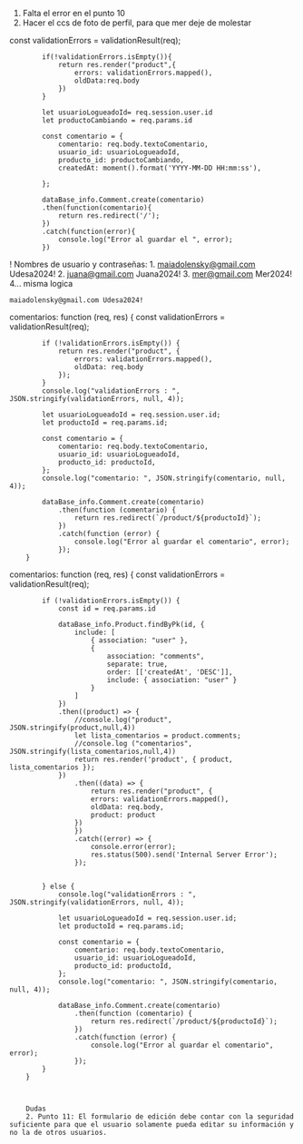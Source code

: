 1. Falta el error en el punto 10
2. Hacer el ccs de foto de perfil, para que mer deje de molestar



const validationErrors = validationResult(req);
                  
            if(!validationErrors.isEmpty()){
                return res.render("product",{
                    errors: validationErrors.mapped(),
                    oldData:req.body
                })
            }
    
            let usuarioLogueadoId= req.session.user.id
            let productoCambiando = req.params.id
    
            const comentario = {
                comentario: req.body.textoComentario,
                usuario_id: usuarioLogueadoId, 
                producto_id: productoCambiando,
                createdAt: moment().format('YYYY-MM-DD HH:mm:ss'),
    
            };
    
            dataBase_info.Comment.create(comentario)
            .then(function(comentario){
                return res.redirect('/');
            })
            .catch(function(error){
                console.log("Error al guardar el ", error);
            })


! Nombres de usuario y contraseñas:
    1. maiadolensky@gmail.com Udesa2024!
    2. juana@gmail.com Juana2024!
    3. mer@gmail.com Mer2024!
    4... misma logica

    maiadolensky@gmail.com Udesa2024!




comentarios: function (req, res) {
            const validationErrors = validationResult(req);

            if (!validationErrors.isEmpty()) {
                return res.render("product", {
                    errors: validationErrors.mapped(),
                    oldData: req.body
                });
            }
            console.log("validationErrors : ", JSON.stringify(validationErrors, null, 4));

            let usuarioLogueadoId = req.session.user.id;
            let productoId = req.params.id;

            const comentario = {
                comentario: req.body.textoComentario,
                usuario_id: usuarioLogueadoId,
                producto_id: productoId,
            };
            console.log("comentario: ", JSON.stringify(comentario, null, 4));

            dataBase_info.Comment.create(comentario)
                .then(function (comentario) {
                    return res.redirect(`/product/${productoId}`);
                })
                .catch(function (error) {
                    console.log("Error al guardar el comentario", error);
                });
        }



comentarios: function (req, res) {
            const validationErrors = validationResult(req);

            if (!validationErrors.isEmpty()) {
                const id = req.params.id

                dataBase_info.Product.findByPk(id, {
                    include: [
                        { association: "user" },
                        {
                            association: "comments",
                            separate: true,
                            order: [['createdAt', 'DESC']],
                            include: { association: "user" }
                        }
                    ]
                })
                .then((product) => {
                    //console.log("product", JSON.stringify(product,null,4))
                    let lista_comentarios = product.comments;
                    //console.log ("comentarios", JSON.stringify(lista_comentarios,null,4))
                    return res.render('product', { product, lista_comentarios });
                })
                    .then((data) => {
                        return res.render("product", {
                        errors: validationErrors.mapped(),
                        oldData: req.body,
                        product: product
                    })
                    })
                    .catch((error) => {
                        console.error(error);
                        res.status(500).send('Internal Server Error');
                    });
                

            } else {
                console.log("validationErrors : ", JSON.stringify(validationErrors, null, 4));

                let usuarioLogueadoId = req.session.user.id;
                let productoId = req.params.id;

                const comentario = {
                    comentario: req.body.textoComentario,
                    usuario_id: usuarioLogueadoId,
                    producto_id: productoId,
                };
                console.log("comentario: ", JSON.stringify(comentario, null, 4));

                dataBase_info.Comment.create(comentario)
                    .then(function (comentario) {
                        return res.redirect(`/product/${productoId}`);
                    })
                    .catch(function (error) {
                        console.log("Error al guardar el comentario", error);
                    });
            }
        }



        Dudas
        2. Punto 11: El formulario de edición debe contar con la seguridad suficiente para que el usuario solamente pueda editar su información y no la de otros usuarios.
